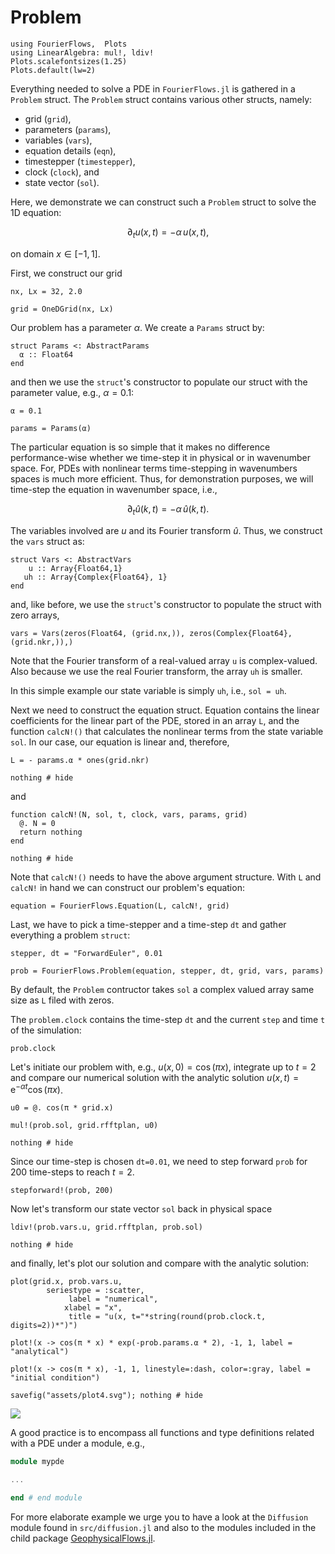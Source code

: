# Problem

```@setup 2
using FourierFlows,  Plots
using LinearAlgebra: mul!, ldiv!
Plots.scalefontsizes(1.25)
Plots.default(lw=2)
```

Everything needed to solve a PDE in `FourierFlows.jl` is gathered in a `Problem` 
struct. The `Problem` struct contains various other structs, namely:

- grid (`grid`),
- parameters (`params`),
- variables (`vars`),
- equation details (`eqn`),
- timestepper (`timestepper`),
- clock (`clock`), and
- state vector (`sol`).

Here, we demonstrate we can construct such a `Problem` struct to solve the 1D
equation:

```math
\partial_t u(x, t) = - \alpha \, u(x, t) ,
```

on domain $x \in [-1, 1]$.

First, we construct our grid

```@example 2
nx, Lx = 32, 2.0

grid = OneDGrid(nx, Lx)
```

Our problem has a parameter $\alpha$. We create a `Params` struct by:

```@example 2
struct Params <: AbstractParams
  α :: Float64
end
```

and then we use the `struct`'s constructor to populate our struct with the 
parameter value, e.g., $\alpha=0.1$:

```@example 2
α = 0.1

params = Params(α)
```

The particular equation is so simple that it makes no difference 
performance-wise whether we time-step it in physical or in wavenumber space. 
For, PDEs with nonlinear terms time-stepping in wavenumbers spaces is much more
efficient. Thus, for demonstration purposes, we will time-step the equation in 
wavenumber space, i.e.,

```math
\partial_t \hat{u}(k, t) = - \alpha \, \hat{u}(k, t) .
```

The variables involved are $u$ and its Fourier transform $\hat{u}$. Thus, we 
construct the `vars` struct as:

```@example 2
struct Vars <: AbstractVars
    u :: Array{Float64,1}
   uh :: Array{Complex{Float64}, 1}
end
```

and, like before, we use the `struct`'s constructor to populate the struct with 
zero arrays,

```@example 2
vars = Vars(zeros(Float64, (grid.nx,)), zeros(Complex{Float64}, (grid.nkr,)),)
```

Note that the Fourier transform of a real-valued array `u` is complex-valued. Also
because we use the real Fourier transform, the array `uh` is smaller.

In this simple example our state variable is simply `uh`, i.e., `sol = uh`.

Next we need to construct the equation struct. Equation contains the linear 
coefficients for the linear part of the PDE, stored in an array `L`, and the 
function `calcN!()` that  calculates the nonlinear terms from the state variable 
`sol`. In our case, our equation is linear and, therefore,

```@example 2
L = - params.α * ones(grid.nkr)

nothing # hide
```

and

```@example 2
function calcN!(N, sol, t, clock, vars, params, grid)
  @. N = 0
  return nothing
end

nothing # hide
```

Note that `calcN!()` needs to have the above argument structure. With `L` and `calcN!`
in hand we can construct our problem's equation:

```@example 2
equation = FourierFlows.Equation(L, calcN!, grid)
```

Last, we have to pick a time-stepper and a time-step `dt` and gather everything 
a problem `struct`:

```@example 2
stepper, dt = "ForwardEuler", 0.01

prob = FourierFlows.Problem(equation, stepper, dt, grid, vars, params)
```

By default, the `Problem` contructor takes `sol` a complex valued array same 
size as `L` filed with zeros.

The `problem.clock` contains the time-step `dt` and the current `step` and time 
`t` of the simulation:

```@example 2
prob.clock
```

Let's initiate our problem with, e.g., $u(x, 0) = \cos(\pi x)$, integrate up 
to $t = 2$ and compare our numerical solution with the analytic solution 
$u(x, t) = \mathrm{e}^{-\alpha t} \cos(\pi x)$.

```@example 2
u0 = @. cos(π * grid.x)

mul!(prob.sol, grid.rfftplan, u0)

nothing # hide
```

Since our time-step is chosen `dt=0.01`, we need to step forward `prob` for $200$ 
time-steps to reach $t=2$.

```@example 2
stepforward!(prob, 200)
```

Now let's transform our state vector `sol` back in physical space

```@example 2
ldiv!(prob.vars.u, grid.rfftplan, prob.sol)

nothing # hide
```

and finally, let's plot our solution and compare with the analytic solution:

```@example 2
plot(grid.x, prob.vars.u,
        seriestype = :scatter,
             label = "numerical",         
            xlabel = "x",
             title = "u(x, t="*string(round(prob.clock.t, digits=2))*")")

plot!(x -> cos(π * x) * exp(-prob.params.α * 2), -1, 1, label = "analytical")

plot!(x -> cos(π * x), -1, 1, linestyle=:dash, color=:gray, label = "initial condition")

savefig("assets/plot4.svg"); nothing # hide
```

![](assets/plot4.svg)

A good practice is to encompass all functions and type definitions related 
with a PDE under a module, e.g.,

```julia
module mypde

...

end # end module
```

For more elaborate example we urge you to have a look at the `Diffusion` 
module found in `src/diffusion.jl` and also to the modules included in the 
child package [GeophysicalFlows.jl](https://github.com/FourierFlows/GeophysicalFlows.jl).